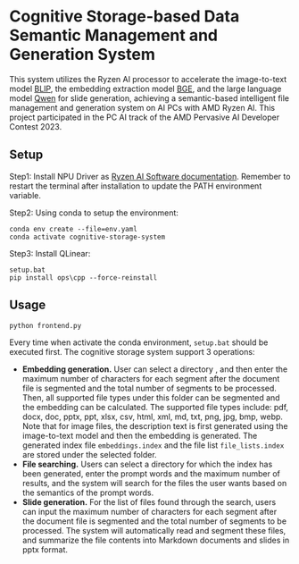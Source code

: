 # Cognitive Storage-based Data Semantic Management and Generation System

This system utilizes the Ryzen AI processor to accelerate the image-to-text model [BLIP](https://huggingface.co/Salesforce/blip-image-captioning-base), the embedding extraction model [BGE](https://huggingface.co/BAAI/bge-m3), and the large language model [Qwen](https://huggingface.co/Qwen/Qwen2-1.5B-Instruct) for slide generation, achieving a semantic-based intelligent file management and generation system on AI PCs with AMD Ryzen AI. This project participated in the PC AI track of the AMD Pervasive AI Developer Contest 2023.

## Setup

Step1: Install NPU Driver as [Ryzen AI Software documentation](https://ryzenai.docs.amd.com/en/latest/inst.html). Remember to restart the terminal after installation to update the PATH environment variable.

Step2: Using conda to setup the environment:

```
conda env create --file=env.yaml
conda activate cognitive-storage-system
```

Step3: Install QLinear:

```
setup.bat
pip install ops\cpp --force-reinstall
```

## Usage

```
python frontend.py
```

Every time when activate the conda environment, `setup.bat` should be executed first. The cognitive storage system support 3 operations:

* **Embedding generation.** User can select a directory , and then enter the maximum number of characters for each segment after the document file is segmented and the total number of segments to be processed. Then, all supported file types under this folder can be segmented and the embedding can be calculated. The supported file types include: pdf, docx, doc, pptx, ppt, xlsx, csv, html, xml, md, txt, png, jpg, bmp, webp. Note that for image files, the description text is first generated using the image-to-text model and then the embedding is generated. The generated index file `embeddings.index` and the file list `file_lists.index` are stored under the selected folder.
* **File searching.**  Users can select a directory for which the index has been generated, enter the prompt words and the maximum number of results, and the system will search for the files the user wants based on the semantics of the prompt words.
* **Slide generation.** For the list of files found through the search, users can input the maximum number of characters for each segment after the document file is segmented and the total number of segments to be processed. The system will automatically read and segment these files, and summarize the file contents into Markdown documents and slides in pptx format.
